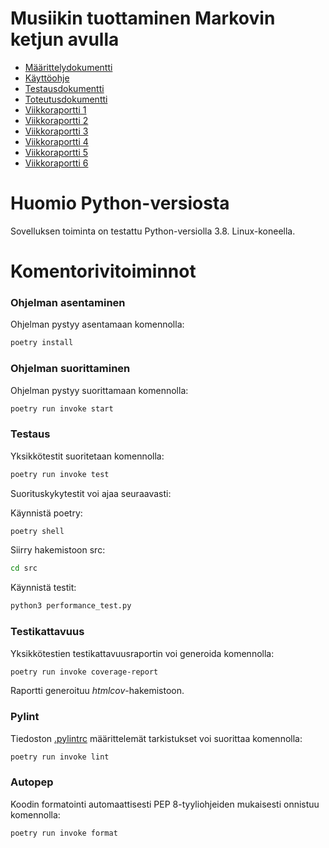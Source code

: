 # Musiikin tuottaminen Markovin ketjun avulla

- [Määrittelydokumentti](./dokumentaatio/maarittelydokumentti.md)
- [Käyttöohje](./dokumentaatio/kaytto-ohje.md)
- [Testausdokumentti](./dokumentaatio/testausdokumentti.md)
- [Toteutusdokumentti](./dokumentaatio//toteutusdokumentti.md)
- [Viikkoraportti 1](./dokumentaatio/Viikkoraportti_1.md)
- [Viikkoraportti 2](./dokumentaatio/Viikkoraportti_2.md)
- [Viikkoraportti 3](./dokumentaatio/Viikkoraportti_3.md)
- [Viikkoraportti 4](./dokumentaatio/Viikkoraportti_4.md)
- [Viikkoraportti 5](./dokumentaatio/Viikkoraportti_5.md)
- [Viikkoraportti 6](./dokumentaatio/Viikkoraportti_6.md)

# Huomio Python-versiosta

Sovelluksen toiminta on testattu Python-versiolla 3.8. Linux-koneella.

# Komentorivitoiminnot

### Ohjelman asentaminen

Ohjelman pystyy asentamaan komennolla:

```bash
poetry install
```

### Ohjelman suorittaminen

Ohjelman pystyy suorittamaan komennolla:

```bash
poetry run invoke start
```

### Testaus

Yksikkötestit suoritetaan komennolla:

```bash
poetry run invoke test
```

Suorituskykytestit voi ajaa seuraavasti:

Käynnistä poetry:
```bash
poetry shell
```
Siirry hakemistoon src:
```bash
cd src
```
Käynnistä testit:
```bash
python3 performance_test.py
```

### Testikattavuus

Yksikkötestien testikattavuusraportin voi generoida komennolla:

```bash
poetry run invoke coverage-report
```

Raportti generoituu *htmlcov*-hakemistoon.

### Pylint

Tiedoston [.pylintrc](./.pylintrc) määrittelemät tarkistukset voi suorittaa komennolla:

```bash
poetry run invoke lint
```

### Autopep

Koodin formatointi automaattisesti PEP 8-tyyliohjeiden mukaisesti onnistuu komennolla:

```bash
poetry run invoke format
```
